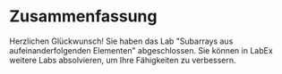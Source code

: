 # Zusammenfassung

Herzlichen Glückwunsch! Sie haben das Lab "Subarrays aus aufeinanderfolgenden Elementen" abgeschlossen. Sie können in LabEx weitere Labs absolvieren, um Ihre Fähigkeiten zu verbessern.
